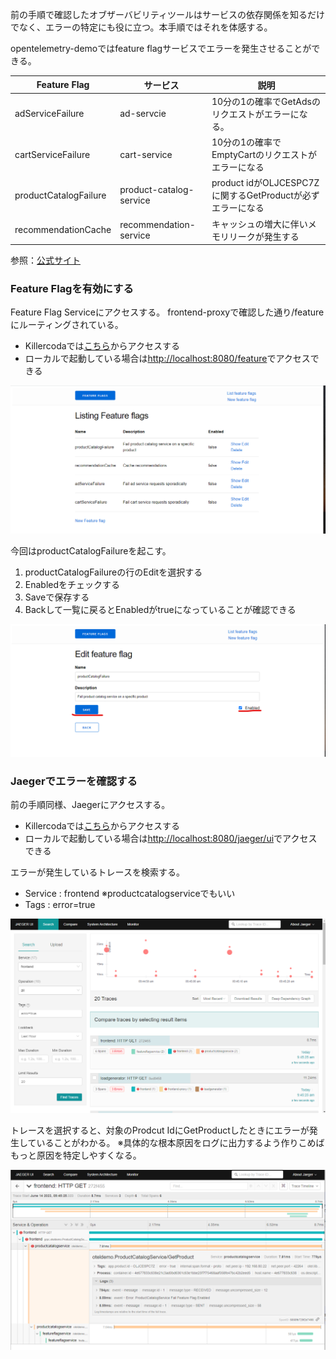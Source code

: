 前の手順で確認したオブザーバビリティツールはサービスの依存関係を知るだけでなく、エラーの特定にも役に立つ。本手順ではそれを体感する。

opentelemetry-demoではfeature flagサービスでエラーを発生させることができる。

| Feature Flag | サービス | 説明 |
| ---- | ---- | ---- |
| adServiceFailure | ad-servcie | 10分の1の確率でGetAdsのリクエストがエラーになる。|
| cartServiceFailure | cart-service | 10分の1の確率でEmptyCartのリクエストがエラーになる |
| productCatalogFailure | product-catalog-service | product idがOLJCESPC7Zに関するGetProductが必ずエラーになる |
| recommendationCache | recommendation-service | キャッシュの増大に伴いメモリリークが発生する |

参照：[公式サイト](https://opentelemetry.io/docs/demo/feature-flags/)

### Feature Flagを有効にする

Feature Flag Serviceにアクセスする。
frontend-proxyで確認した通り/featureにルーティングされている。

- Killercodaでは[こちら]({{TRAFFIC_HOST1_8080}}/feature)からアクセスする
- ローカルで起動している場合は<http://localhost:8080/feature>でアクセスできる

![FeatureFlag Home画面](./assets/featureflag_home.png)

今回はproductCatalogFailureを起こす。
1. productCatalogFailureの行のEditを選択する
2. Enabledをチェックする
3. Saveで保存する
4. Backして一覧に戻るとEnabledがtrueになっていることが確認できる

![FeatureFlag Enabled画面](./assets/featureflag_productcatalog.png)

### Jaegerでエラーを確認する

前の手順同様、Jaegerにアクセスする。

- Killercodaでは[こちら]({{TRAFFIC_HOST1_8080}}/jaeger/ui)からアクセスする
- ローカルで起動している場合は<http://localhost:8080/jaeger/ui>でアクセスできる

エラーが発生しているトレースを検索する。
- Service : frontend ※productcatalogserviceでもいい
- Tags : error=true

![Jaeger Error画面1](./assets/jaeger_error1.png)

トレースを選択すると、対象のProdcut IdにGetProductしたときにエラーが発生していることがわかる。
※具体的な根本原因をログに出力するよう作りこめばもっと原因を特定しやすくなる。

![Jaeger Error画面2](./assets/jaeger_error2.png)